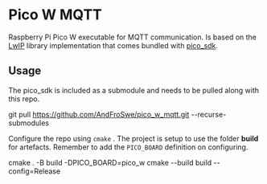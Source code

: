 # Pico W MQTT

Raspberry Pi Pico W executable for MQTT communication. Is based on the [LwIP](https://savannah.nongnu.org/projects/lwip/) library
implementation that comes bundled with [pico_sdk](https://github.com/raspberrypi/pico-sdk).

## Usage

The pico_sdk is included as a submodule and needs to be pulled along with this repo.

  git pull https://github.com/AndFroSwe/pico_w_mqtt.git --recurse-submodules

Configure the repo using `cmake` . The project is setup to use the folder __build__ for artefacts. Remember to add the `PICO_BOARD` definition on configuring.

  cmake . -B build -DPICO_BOARD=pico_w
  cmake --build build --config=Release



